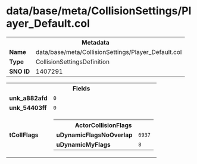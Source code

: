<h1>data/base/meta/CollisionSettings/Player_Default.col</h1><table><tr><th colspan="100%">Metadata</th></tr><tr><td><b>Name</b></td><td>data/base/meta/CollisionSettings/Player_Default.col</td></tr><tr><td><b>Type</b></td><td>CollisionSettingsDefinition</td></tr><tr><td><b>SNO ID</b></td><td>1407291</td></tr></table>

<table><tr><th colspan="100%">Fields</th></tr><tr><td><b>unk_a882afd</b></td><td><code>0</code></td></tr><tr><td><b>unk_54403ff</b></td><td><code>0</code></td></tr><tr><td><b>tCollFlags</b></td><td><table><tr><th colspan="100%">ActorCollisionFlags</th></tr><tr><td><b>uDynamicFlagsNoOverlap</b></td><td><code>6937</code></td></tr><tr><td><b>uDynamicMyFlags</b></td><td><code>8</code></td></tr></table>

</td></tr></table>

